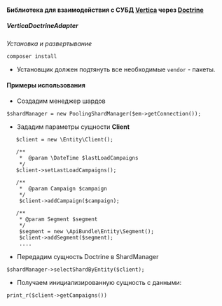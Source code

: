 #### Библиотека для взаимодействия с СУБД [Vertica](https://www.vertica.com/) через [Doctrine](http://doctrine-project.org/)

##### VerticaDoctrineAdapter

*Установка и развертывание*

``` composer install ```

- Установщик должен подтянуть все необходимые ``vendor`` - пакеты.

#### Примеры использования

- Создадим менеджер шардов

`$shardManager = new PoolingShardManager($em->getConnection());`

- Зададим параметры сущности **Client**

```
   $client = new \Entity\Client();
   
   /**
    *  @param \DateTime $lastLoadCampaigns
    */
   $client->setLastLoadCampaigns();
   
   /**
    *  @param Campaign $campaign
    */
    $client->addCampaign($campaign);
       
   /**
    * @param Segment $segment
    */
    $segment = new \ApiBundle\Entity\Segment();
    $client->addSegment($segment);
    ....
```

- Передадим сущность Doctrine в ShardManager

`$shardManager->selectShardByEntity($client);`

- Получаем инициализированную сущность с данными:

```
print_r($client->getCampaigns())

```